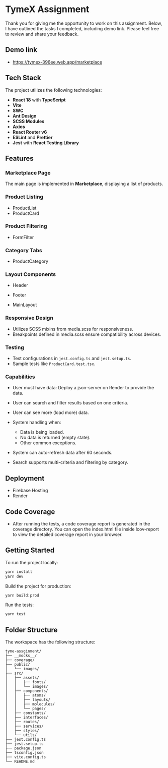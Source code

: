 # TymeX Assignment

Thank you for giving me the opportunity to work on this assignment. Below, I have outlined the tasks I completed, including demo link. Please feel free to review and share your feedback.

## Demo link

- https://tymex-396ee.web.app/marketplace

## Tech Stack

The project utilizes the following technologies:

- **React 18** with **TypeScript**
- **Vite**
- **SWC**
- **Ant Design**
- **SCSS Modules**
- **Axios**
- **React Router v6**
- **ESLint** and **Prettier**
- **Jest** with **React Testing Library**

## Features

### Marketplace Page

The main page is implemented in **Marketplace**, displaying a list of products.

### Product Listing

- ProductList
- ProductCard

### Product Filtering

- FormFilter

### Category Tabs

- ProductCategory

### Layout Components

- Header

- Footer

- MainLayout

### Responsive Design

- Utilizes SCSS mixins from media.scss for responsiveness.
- Breakpoints defined in media.scss ensure compatibility across devices.

### Testing

- Test configurations in `jest.config.ts` and `jest.setup.ts`.
- Sample tests like `ProductCard.test.tsx`.

### Capabilities

- User must have data: Deploy a json-server on Render to provide the data.
- User can search and filter results based on one criteria.
- User can see more (load more) data.

- System handling when:

  - Data is being loaded.
  - No data is returned (empty state).
  - Other common exceptions.

- System can auto-refresh data after 60 seconds.
- Search supports multi-criteria and filtering by category.

## Deployment

- Firebase Hosting
- Render

## Code Coverage

- After running the tests, a code coverage report is generated in the coverage directory. You can open the index.html file inside lcov-report to view the detailed coverage report in your browser.

## Getting Started

To run the project locally:

```sh
yarn install
yarn dev
```

Build the project for production:

```sh
yarn build:prod
```

Run the tests:

```sh
yarn test
```

## Folder Structure

The workspace has the following structure:

```
tyme-assginment/
├── __mocks__/
├── coverage/
├── public/
│   └── images/
├── src/
│   ├── assets/
│   │   ├── fonts/
│   │   └── images/
│   ├── components/
│   │   ├── atoms/
│   │   ├── layouts/
│   │   ├── molecules/
│   │   └── pages/
│   ├── constants/
│   ├── interfaces/
│   ├── routes/
│   ├── services/
│   ├── styles/
│   └── utils/
├── jest.config.ts
├── jest.setup.ts
├── package.json
├── tsconfig.json
├── vite.config.ts
└── README.md
```
